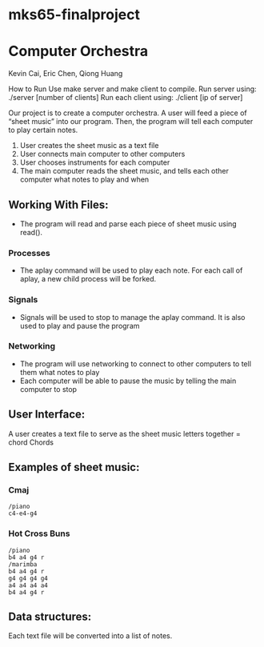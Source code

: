 # mks65-finalproject
# Computer Orchestra

Kevin Cai, Eric Chen, Qiong Huang

How to Run
Use make server and make client to compile.
Run server using:
./server [number of clients]
Run each client using:
./client [ip of server]

Our project is to create a computer orchestra. A user will feed a piece of “sheet music” into our program. Then, the program will tell each computer to play certain notes. 

1. User creates the sheet music as a text file
2. User connects main computer to other computers
3. User chooses instruments for each computer
4. The main computer reads the sheet music, and tells each other computer what notes to play and when 

## Working With Files:
- The program will read and parse each piece of sheet music using read().  
### Processes
- The aplay command will be used to play each note. For each call of aplay, a new child process will be forked. 
### Signals
- Signals will be used to stop to manage the aplay command. It is also used to play and pause the program
### Networking
- The program will use networking to connect to other computers to tell them what notes to play
- Each computer will be able to pause the music by telling the main computer to stop

## User Interface:
A user creates a text file to serve as the sheet music
letters together = chord
Chords

## Examples of sheet music: 
### Cmaj
```
/piano
c4-e4-g4
```

### Hot Cross Buns
```
/piano
b4 a4 g4 r
/marimba
b4 a4 g4 r
g4 g4 g4 g4 
a4 a4 a4 a4
b4 a4 g4 r
```

## Data structures:
Each text file will be converted into a list of notes. 
